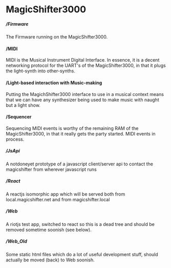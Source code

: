 
# MagicShifter3000

##### /Firmware
The Firmware running on the MagicShifter3000.

#### /MIDI 
MIDI is the Musical Instrument Digital Interface.  In essence, it is a decent networking protocol for the UART's of the MagicShifter3000, in that it plugs the light-synth into other-synths.

#### /Light-based interaction with Music-making
Putting the MagichShifter3000 interface to use in a musical context means that we can have any synthesizer being used to make music with naught but a light show.

#### /Sequencer
Sequencing MIDI events is worthy of the remaining RAM of the MagicShifter3000, in that it really gets the party started.  MIDI events in process.

##### /JsApi
A notdoneyet prototype of a javascript client/server api to contact the magicshifter from wherever javascript runs

##### /React	
A reactjs isomorphic app which will be served both from local.magicshifter.net and from magicshifter.local

##### /Web
A riotjs test app, switched to react so this is a dead tree and should be removed sometime soonish (see below).

##### /Web_Old
Some static html files which do a lot of useful development stuff,
should actually be moved (back) to Web soonish.
